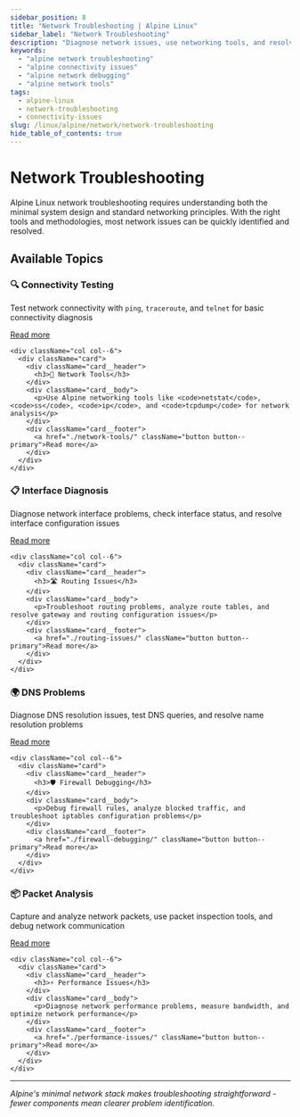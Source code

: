 ```yaml
---
sidebar_position: 8
title: "Network Troubleshooting | Alpine Linux"
sidebar_label: "Network Troubleshooting"
description: "Diagnose network issues, use networking tools, and resolve connectivity problems in Alpine Linux environments."
keywords:
  - "alpine network troubleshooting"
  - "alpine connectivity issues"
  - "alpine network debugging"
  - "alpine network tools"
tags:
  - alpine-linux
  - network-troubleshooting
  - connectivity-issues
slug: /linux/alpine/network/network-troubleshooting
hide_table_of_contents: true
---
```


# Network Troubleshooting

Alpine Linux network troubleshooting requires understanding both the minimal system design and standard networking principles. With the right tools and methodologies, most network issues can be quickly identified and resolved.

## Available Topics

<div className="container">
  <div className="row">
    <div className="col col--6">
      <div className="card">
        <div className="card__header">
          <h3>🔍 Connectivity Testing</h3>
        </div>
        <div className="card__body">
          <p>Test network connectivity with <code>ping</code>, <code>traceroute</code>, and <code>telnet</code> for basic connectivity diagnosis</p>
        </div>
        <div className="card__footer">
          <a href="./connectivity-testing/" className="button button--primary">Read more</a>
        </div>
      </div>
    </div>
    
    <div className="col col--6">
      <div className="card">
        <div className="card__header">
          <h3>🔧 Network Tools</h3>
        </div>
        <div className="card__body">
          <p>Use Alpine networking tools like <code>netstat</code>, <code>ss</code>, <code>ip</code>, and <code>tcpdump</code> for network analysis</p>
        </div>
        <div className="card__footer">
          <a href="./network-tools/" className="button button--primary">Read more</a>
        </div>
      </div>
    </div>
  </div>

  <div className="row">
    <div className="col col--6">
      <div className="card">
        <div className="card__header">
          <h3>📋 Interface Diagnosis</h3>
        </div>
        <div className="card__body">
          <p>Diagnose network interface problems, check interface status, and resolve interface configuration issues</p>
        </div>
        <div className="card__footer">
          <a href="./interface-diagnosis/" className="button button--primary">Read more</a>
        </div>
      </div>
    </div>
    
    <div className="col col--6">
      <div className="card">
        <div className="card__header">
          <h3>🛣️ Routing Issues</h3>
        </div>
        <div className="card__body">
          <p>Troubleshoot routing problems, analyze route tables, and resolve gateway and routing configuration issues</p>
        </div>
        <div className="card__footer">
          <a href="./routing-issues/" className="button button--primary">Read more</a>
        </div>
      </div>
    </div>
  </div>

  <div className="row">
    <div className="col col--6">
      <div className="card">
        <div className="card__header">
          <h3>🌍 DNS Problems</h3>
        </div>
        <div className="card__body">
          <p>Diagnose DNS resolution issues, test DNS queries, and resolve name resolution problems</p>
        </div>
        <div className="card__footer">
          <a href="./dns-problems/" className="button button--primary">Read more</a>
        </div>
      </div>
    </div>
    
    <div className="col col--6">
      <div className="card">
        <div className="card__header">
          <h3>🛡️ Firewall Debugging</h3>
        </div>
        <div className="card__body">
          <p>Debug firewall rules, analyze blocked traffic, and troubleshoot iptables configuration problems</p>
        </div>
        <div className="card__footer">
          <a href="./firewall-debugging/" className="button button--primary">Read more</a>
        </div>
      </div>
    </div>
  </div>

  <div className="row">
    <div className="col col--6">
      <div className="card">
        <div className="card__header">
          <h3>📦 Packet Analysis</h3>
        </div>
        <div className="card__body">
          <p>Capture and analyze network packets, use packet inspection tools, and debug network communication</p>
        </div>
        <div className="card__footer">
          <a href="./packet-analysis/" className="button button--primary">Read more</a>
        </div>
      </div>
    </div>
    
    <div className="col col--6">
      <div className="card">
        <div className="card__header">
          <h3>⚡ Performance Issues</h3>
        </div>
        <div className="card__body">
          <p>Diagnose network performance problems, measure bandwidth, and optimize network performance</p>
        </div>
        <div className="card__footer">
          <a href="./performance-issues/" className="button button--primary">Read more</a>
        </div>
      </div>
    </div>
  </div>
</div>

---

*Alpine's minimal network stack makes troubleshooting straightforward - fewer components mean clearer problem identification.*